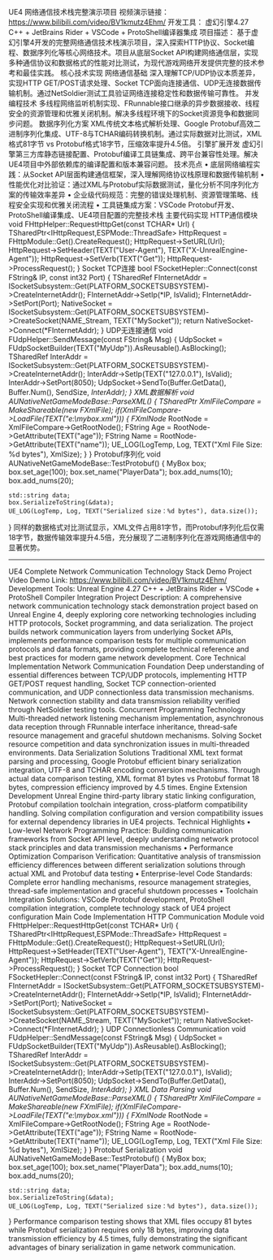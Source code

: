 UE4 网络通信技术栈完整演示项目
视频演示链接： https://www.bilibili.com/video/BV1kmutz4Ehm/
开发工具： 虚幻引擎4.27 C++ + JetBrains Rider + VSCode + ProtoShell编译器集成
项目描述： 基于虚幻引擎4开发的完整网络通信技术栈演示项目，深入探索HTTP协议、Socket编程、数据序列化等核心网络技术。项目从底层Socket API构建网络通信层，实现多种通信协议和数据格式的性能对比测试，为现代游戏网络开发提供完整的技术参考和最佳实践。
核心技术实现
网络通信基础
深入理解TCP/UDP协议本质差异，实现HTTP GET/POST请求处理、Socket TCP面向连接通信、UDP无连接数据传输机制。通过NetSoldier测试工具验证网络连接稳定性和数据传输可靠性。
并发编程技术
多线程网络监听机制实现、FRunnable接口继承的异步数据接收、线程安全的资源管理和优雅关闭机制。解决多线程环境下的Socket资源竞争和数据同步问题。
数据序列化方案
XML传统文本格式解析处理、Google Protobuf高效二进制序列化集成、UTF-8与TCHAR编码转换机制。通过实际数据对比测试，XML格式81字节 vs Protobuf格式18字节，压缩效率提升4.5倍。
引擎扩展开发
虚幻引擎第三方库静态链接配置、Protobuf编译工具链集成、跨平台兼容性处理。解决UE4项目中外部依赖库的编译配置和版本兼容问题。
技术亮点
•	底层网络编程实践：从Socket API层面构建通信框架，深入理解网络协议栈原理和数据传输机制
•	性能优化对比验证：通过XML与Protobuf实际数据测试，量化分析不同序列化方案的传输效率差异
•	企业级代码规范：完整的错误处理机制、资源管理策略、线程安全实现和优雅关闭流程
•	工具链集成方案：VSCode Protobuf开发、ProtoShell编译集成、UE4项目配置的完整技术栈
主要代码实现
HTTP通信模块
void FHttpHelper::RequestHttpGet(const TCHAR* Url) {
    TSharedPtr<IHttpRequest,ESPMode::ThreadSafe> HttpRequest = FHttpModule::Get().CreateRequest();
    HttpRequest->SetURL(Url);
    HttpRequest->SetHeader(TEXT("User-Agent"), TEXT("X-UnrealEngine-Agent"));
    HttpRequest->SetVerb(TEXT("Get"));
    HttpRequest->ProcessRequest();
}
Socket TCP连接
bool FSocketHepler::Connect(const FString& IP, const int32 Port) {
    TSharedRef<FInternetAddr> FInternetAddr = ISocketSubsystem::Get(PLATFORM_SOCKETSUBSYSTEM)->CreateInternetAddr();
    FInternetAddr->SetIp(*IP, IsValid);
    FInternetAddr->SetPort(Port);
    NativeSocket = ISocketSubsystem::Get(PLATFORM_SOCKETSUBSYSTEM)->CreateSocket(NAME_Stream, TEXT("MySocket"));
    return NativeSocket->Connect(*FInternetAddr);
}
UDP无连接通信
void FUdpHelper::SendMessage(const FString& Msg) {
    UdpSocket = FUdpSocketBuilder(TEXT("MyUdp")).AsReusable().AsBlocking();
    TSharedRef<FInternetAddr> InterAddr = ISocketSubsystem::Get(PLATFORM_SOCKETSUBSYSTEM)->CreateInternetAddr();
    InterAddr->SetIp(TEXT("127.0.0.1"), IsValid);
    InterAddr->SetPort(8050);
    UdpSocket->SendTo(Buffer.GetData(), Buffer.Num(), SendSize, *InterAddr);
}
XML数据解析
void AUNativeNetGameModeBase::ParseXML() {
    TSharedPtr<FXmlFile> XmlFileCompare = MakeShareable(new FXmlFile);
    if(XmlFileCompare->LoadFile(TEXT("e:\\mybox.xml"))) {
        FXmlNode* RootNode = XmlFileCompare->GetRootNode();
        FString Age = RootNode->GetAttribute(TEXT("age"));
        FString Name = RootNode->GetAttribute(TEXT("name"));
        UE_LOG(LogTemp, Log, TEXT("Xml File Size: %d bytes"), XmlSize);
    }
}
Protobuf序列化
void AUNativeNetGameModeBase::TestProtobuf() {
    MyBox box;
    box.set_age(100);
    box.set_name("PlayerData");
    box.add_nums(10);
    box.add_nums(20);
    
    std::string data;
    box.SerializeToString(&data);
    UE_LOG(LogTemp, Log, TEXT("Serialized size：%d bytes"), data.size());
}
同样的数据格式对比测试显示，XML文件占用81字节，而Protobuf序列化后仅需18字节，数据传输效率提升4.5倍，充分展现了二进制序列化在游戏网络通信中的显著优势。
________________________________________
UE4 Complete Network Communication Technology Stack Demo Project
Video Demo Link: https://www.bilibili.com/video/BV1kmutz4Ehm/
Development Tools: Unreal Engine 4.27 C++ + JetBrains Rider + VSCode + ProtoShell Compiler Integration
Project Description: A comprehensive network communication technology stack demonstration project based on Unreal Engine 4, deeply exploring core networking technologies including HTTP protocols, Socket programming, and data serialization. The project builds network communication layers from underlying Socket APIs, implements performance comparison tests for multiple communication protocols and data formats, providing complete technical reference and best practices for modern game network development.
Core Technical Implementation
Network Communication Foundation
Deep understanding of essential differences between TCP/UDP protocols, implementing HTTP GET/POST request handling, Socket TCP connection-oriented communication, and UDP connectionless data transmission mechanisms. Network connection stability and data transmission reliability verified through NetSoldier testing tools.
Concurrent Programming Technology
Multi-threaded network listening mechanism implementation, asynchronous data reception through FRunnable interface inheritance, thread-safe resource management and graceful shutdown mechanisms. Solving Socket resource competition and data synchronization issues in multi-threaded environments.
Data Serialization Solutions
Traditional XML text format parsing and processing, Google Protobuf efficient binary serialization integration, UTF-8 and TCHAR encoding conversion mechanisms. Through actual data comparison testing, XML format 81 bytes vs Protobuf format 18 bytes, compression efficiency improved by 4.5 times.
Engine Extension Development
Unreal Engine third-party library static linking configuration, Protobuf compilation toolchain integration, cross-platform compatibility handling. Solving compilation configuration and version compatibility issues for external dependency libraries in UE4 projects.
Technical Highlights
•	Low-level Network Programming Practice: Building communication frameworks from Socket API level, deeply understanding network protocol stack principles and data transmission mechanisms
•	Performance Optimization Comparison Verification: Quantitative analysis of transmission efficiency differences between different serialization solutions through actual XML and Protobuf data testing
•	Enterprise-level Code Standards: Complete error handling mechanisms, resource management strategies, thread-safe implementation and graceful shutdown processes
•	Toolchain Integration Solutions: VSCode Protobuf development, ProtoShell compilation integration, complete technology stack of UE4 project configuration
Main Code Implementation
HTTP Communication Module
void FHttpHelper::RequestHttpGet(const TCHAR* Url) {
    TSharedPtr<IHttpRequest,ESPMode::ThreadSafe> HttpRequest = FHttpModule::Get().CreateRequest();
    HttpRequest->SetURL(Url);
    HttpRequest->SetHeader(TEXT("User-Agent"), TEXT("X-UnrealEngine-Agent"));
    HttpRequest->SetVerb(TEXT("Get"));
    HttpRequest->ProcessRequest();
}
Socket TCP Connection
bool FSocketHepler::Connect(const FString& IP, const int32 Port) {
    TSharedRef<FInternetAddr> FInternetAddr = ISocketSubsystem::Get(PLATFORM_SOCKETSUBSYSTEM)->CreateInternetAddr();
    FInternetAddr->SetIp(*IP, IsValid);
    FInternetAddr->SetPort(Port);
    NativeSocket = ISocketSubsystem::Get(PLATFORM_SOCKETSUBSYSTEM)->CreateSocket(NAME_Stream, TEXT("MySocket"));
    return NativeSocket->Connect(*FInternetAddr);
}
UDP Connectionless Communication
void FUdpHelper::SendMessage(const FString& Msg) {
    UdpSocket = FUdpSocketBuilder(TEXT("MyUdp")).AsReusable().AsBlocking();
    TSharedRef<FInternetAddr> InterAddr = ISocketSubsystem::Get(PLATFORM_SOCKETSUBSYSTEM)->CreateInternetAddr();
    InterAddr->SetIp(TEXT("127.0.0.1"), IsValid);
    InterAddr->SetPort(8050);
    UdpSocket->SendTo(Buffer.GetData(), Buffer.Num(), SendSize, *InterAddr);
}
XML Data Parsing
void AUNativeNetGameModeBase::ParseXML() {
    TSharedPtr<FXmlFile> XmlFileCompare = MakeShareable(new FXmlFile);
    if(XmlFileCompare->LoadFile(TEXT("e:\\mybox.xml"))) {
        FXmlNode* RootNode = XmlFileCompare->GetRootNode();
        FString Age = RootNode->GetAttribute(TEXT("age"));
        FString Name = RootNode->GetAttribute(TEXT("name"));
        UE_LOG(LogTemp, Log, TEXT("Xml File Size: %d bytes"), XmlSize);
    }
}
Protobuf Serialization
void AUNativeNetGameModeBase::TestProtobuf() {
    MyBox box;
    box.set_age(100);
    box.set_name("PlayerData");
    box.add_nums(10);
    box.add_nums(20);
    
    std::string data;
    box.SerializeToString(&data);
    UE_LOG(LogTemp, Log, TEXT("Serialized size：%d bytes"), data.size());
}
Performance comparison testing shows that XML files occupy 81 bytes while Protobuf serialization requires only 18 bytes, improving data transmission efficiency by 4.5 times, fully demonstrating the significant advantages of binary serialization in game network communication.

